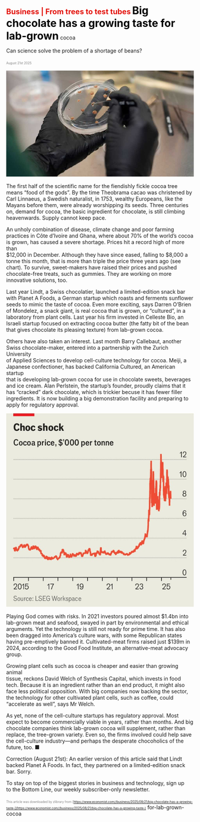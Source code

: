<span style="color:#E3120B; font-size:14.9pt; font-weight:bold;">Business | From trees to test tubes</span>
<span style="color:#000000; font-size:21.0pt; font-weight:bold;">Big chocolate has a growing taste for lab-grown</span>
cocoa

Can science solve the problem of a shortage of beans?

<span style="color:#808080; font-size:6.2pt;">August 21st 2025</span>
  

![](../images/053_Big_chocolate_has_a_growing_taste_for_lab-grown_cocoa/p0220_img01.jpeg)
  
The first half of the scientific name for the fiendishly fickle cocoa tree  
means “food of the gods”. By the time Theobrama cacao was christened by  
Carl Linnaeus, a Swedish naturalist, in 1753, wealthy Europeans, like the  
Mayans before them, were already worshipping its seeds. Three centuries  
on, demand for cocoa, the basic ingredient for chocolate, is still climbing  
heavenwards. Supply cannot keep pace.

An unholy combination of disease, climate change and poor farming  
practices in Côte d’Ivoire and Ghana, where about 70% of the world’s cocoa  
is grown, has caused a severe shortage. Prices hit a record high of more than  
$12,000 in December. Although they have since eased, falling to $8,000 a
tonne this month, that is more than triple the price three years ago (see  
chart). To survive, sweet-makers have raised their prices and pushed  
chocolate-free treats, such as gummies. They are working on more  
innovative solutions, too.

Last year Lindt, a Swiss chocolatier, launched a limited-edition snack bar  
with Planet A Foods, a German startup which roasts and ferments sunflower  
seeds to mimic the taste of cocoa. Even more exciting, says Darren O’Brien  
of Mondelez, a snack giant, is real cocoa that is grown, or “cultured”, in a  
laboratory from plant cells. Last year his firm invested in Celleste Bio, an  
Israeli startup focused on extracting cocoa butter (the fatty bit of the bean  
that gives chocolate its pleasing texture) from lab-grown cocoa.

Others have also taken an interest. Last month Barry Callebaut, another  
Swiss chocolate-maker, entered into a partnership with the Zurich University  
of Applied Sciences to develop cell-culture technology for cocoa. Meiji, a  
Japanese confectioner, has backed California Cultured, an American startup  
that is developing lab-grown cocoa for use in chocolate sweets, beverages  
and ice cream. Alan Perlstein, the startup’s founder, proudly claims that it  
has “cracked” dark chocolate, which is trickier becuse it has fewer filler  
ingredients. It is now building a big demonstration facility and preparing to  
apply for regulatory approval.

![](../images/053_Big_chocolate_has_a_growing_taste_for_lab-grown_cocoa/p0221_img01.jpeg)

Playing God comes with risks. In 2021 investors poured almost $1.4bn into  
lab-grown meat and seafood, swayed in part by environmental and ethical  
arguments. Yet the technology is still not ready for prime time. It has also  
been dragged into America’s culture wars, with some Republican states  
having pre-emptively banned it. Cultivated-meat firms raised just $139m in  
2024, according to the Good Food Institute, an alternative-meat advocacy  
group.

Growing plant cells such as cocoa is cheaper and easier than growing animal  
tissue, reckons David Welch of Synthesis Capital, which invests in food  
tech. Because it is an ingredient rather than an end product, it might also  
face less political opposition. With big companies now backing the sector,  
the technology for other cultivated plant cells, such as coffee, could  
“accelerate as well”, says Mr Welch.

As yet, none of the cell-culture startups has regulatory approval. Most  
expect to become commercially viable in years, rather than months. And big  
chocolate companies think lab-grown cocoa will supplement, rather than  
replace, the tree-grown variety. Even so, the firms involved could help save  
the cell-culture industry—and perhaps the desperate chocoholics of the  
future, too. ■

Correction (August 21st): An earlier version of this article said that Lindt  
backed Planet A Foods. In fact, they partnered on a limited-edition snack  
bar. Sorry.

To stay on top of the biggest stories in business and technology, sign up  
to the Bottom Line, our weekly subscriber-only newsletter.

<span style="color:#808080; font-size:6.2pt;">This article was downloaded by zlibrary from [https://www.economist.com//business/2025/08/21/big-chocolate-has-a-growing-taste-](https://www.economist.com//business/2025/08/21/big-chocolate-has-a-growing-taste-)</span>
for-lab-grown-cocoa
